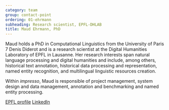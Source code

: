 ```yaml
---
category: team
group: contact-point
ordering: 01-ehrmann
subheading: Research scientist, EPFL-DHLAB
title: Maud Ehrmann, PhD
---
```


Maud holds a PhD in Computational Linguistics from the University of Paris 7 Denis Diderot and is a research scientist at the Digital Humanities Laboratory of EPFL in Lausanne. Her research interests span natural language processing and digital humanities and include, among others, historical text annotation, historical data processing and representation, named entity recognition, and multilingual linguistic resources creation.


Within *impresso*, Maud is responsible of project management, system design and data management, annotation and benchmarking and named entity processing.

[EPFL profile](https://people.epfl.ch/maud.ehrmann?lang=en) [LinkedIn](https://www.linkedin.com/in/maudehrmann)
